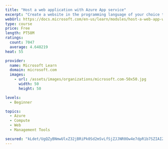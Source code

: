 ```yaml
---
title: "Host a web application with Azure App service"
excerpt: "Create a website in the programming language of your choice through the hosted web app platform in Azure App Service."
webUrl: https://docs.microsoft.com/en-us/learn/modules/host-a-web-app-with-azure-app-service/
type: course
price: Free
length: PT58M
ratings:
  count: 7047
  average: 4.648219
heat: 55

provider:
  name: Microsoft Learn
  domain: microsoft.com
  images:
    - url: /assets/images/organizations/microsoft.com-50x50.jpg
      width: 50
      height: 50

levels:
  - Beginner

topics:
  - Azure
  - Compute
  - Web
  - Management Tools

secured: "kLdet/UgQZyBNmwUlxZ32jBRiPk0Sd2mSvLfSjZJJNR0Ow4e7dpR1b7SZIAIZfPqPjQMFs0OG2Cu186VMt5zoysVmHmYcCb+T62ekCFMlFKF6IWHloMGRjluDV5vbH6Il50gYdcmUK34a1kWsOdyI3CTDRm3WXzTAvn6WjSaGjks1+uI5VWLPHdx5B0eDCsX2TVvOzSBYlVT+W8EKwk3hDM00nbjkZ3vWH0zQsWUFuclxD9/l7SQ+7F/1q4XCz+S7OeoEEtnzzI21oE+vnOOmGIri7er8aJ6Ck/P88MYlD6BsSfc6YulfdC4f5ueAKUAt6ob4sUR3iFYXLdgFtZtoa3cSNQ64MJRRKpKSYHq65WwCetp10cd4E6txxDAFvR+2X6kD1dcQB3rac479lzIeNQJxcC0dhkKNKMXi6OJDpo=;NGKsaNHowJeBfVD/tRNX3g=="
---
```


